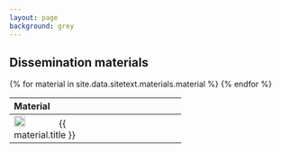 ```yaml
---
layout: page
background: grey
---
```


<div class="col-lg-12 text-center mb-4">
	<h2 class="section-heading text-uppercase">Dissemination materials</h2>
</div>

<div class="col-lg-12 text-center">
	<table class="table table-striped" style="text-align: left">
		<thead>
			<tr>
				<th>Material</th>
				<th></th>
			</tr>
		</thead>
		<tbody>
			{% for material in site.data.sitetext.materials.material %}
			<tr>
				<td width="60%"><a href="{{ material.link }}" target="_blank"><img class="img-fluid" src="{{ material.image }}" alt="" width="35%"></a>  &nbsp; &nbsp; {{ material.title }}  <a href="{{ material.link }}" target="_blank"><i class="fas fa-external-link-alt"></i></a> </td>
				<td width="40%"></td>
			</tr>
			{% endfor %}
		</tbody>
	</table>
</div>

<div style="height: 150px;"></div>
